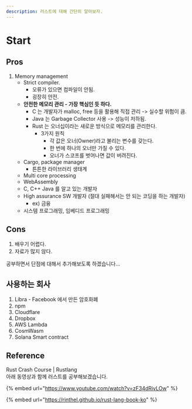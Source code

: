 ```yaml
---
description: 러스트에 대해 간단히 알아보자.
---
```


# Start

## Pros

1. Memory management
   * Strict compiler.
     * 오류가 있으면 컴파일이 안됨.
     * 굉장히 안전.
   * **안전한 메모리 관리 - 가장 핵심인 듯 하다.**
     * C 는 개발자가 malloc, free 등을 활용해 직접 관리 -> 실수할 위험이 큼.
     * Java 는 Garbage Collector 사용 -> 성능이 저하됨.
     * Rust 는 오너십이라는 새로운 방식으로 메모리를 관리한다.&#x20;
       * 3가지 원칙
         * 각 값은 오너(Owner)라고 불리는 변수를 갖는다.
         * 한 번에 하나의 오너만 가질 수 있다.
         * 오너가 스코프를 벗어나면 값이 버려진다.
   * Cargo, package manager
     * 튼튼한 라이브러리 생태계
   * Multi core processing
   * WebAssembly
   * C, C++ Java 를 알고 있는 개발자
   * High assurance SW 개발자 (절대 실패해서는 안 되는 코딩을 하는 개발자)
     * ex) 금융
   * 시스템 프로그래밍, 임베디드 프로그래밍

## Cons

1. 배우기 어렵다.&#x20;
2. 자료가 많지 않다.&#x20;



공부하면서 단점에 대해서 추가해보도록 하겠습니다...

## 사용하는 회사

1. Libra - Facebook 에서 만든 암호화폐
2. npm
3. Cloudflare
4. Dropbox
5. AWS Lambda
6. CosmWasm
7. Solana Smart contract

## Reference

Rust Crash Course | Rustlang\
아래 동영상과 함께 러스트를 공부해보겠습니다.

{% embed url="https://www.youtube.com/watch?v=zF34dRivLOw" %}

{% embed url="https://rinthel.github.io/rust-lang-book-ko" %}
